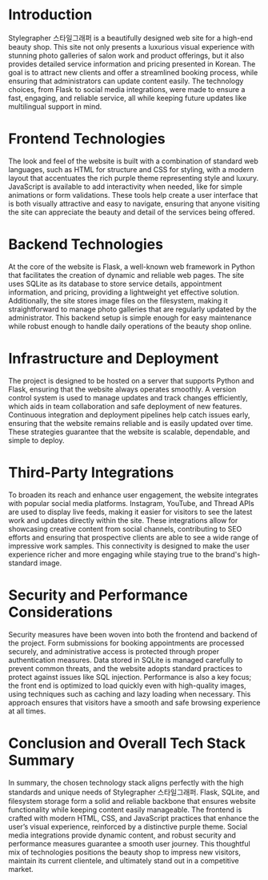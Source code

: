# Introduction

Stylegrapher 스타일그래퍼 is a beautifully designed web site for a high-end beauty shop. This site not only presents a luxurious visual experience with stunning photo galleries of salon work and product offerings, but it also provides detailed service information and pricing presented in Korean. The goal is to attract new clients and offer a streamlined booking process, while ensuring that administrators can update content easily. The technology choices, from Flask to social media integrations, were made to ensure a fast, engaging, and reliable service, all while keeping future updates like multilingual support in mind.

# Frontend Technologies

The look and feel of the website is built with a combination of standard web languages, such as HTML for structure and CSS for styling, with a modern layout that accentuates the rich purple theme representing style and luxury. JavaScript is available to add interactivity when needed, like for simple animations or form validations. These tools help create a user interface that is both visually attractive and easy to navigate, ensuring that anyone visiting the site can appreciate the beauty and detail of the services being offered.

# Backend Technologies

At the core of the website is Flask, a well-known web framework in Python that facilitates the creation of dynamic and reliable web pages. The site uses SQLite as its database to store service details, appointment information, and pricing, providing a lightweight yet effective solution. Additionally, the site stores image files on the filesystem, making it straightforward to manage photo galleries that are regularly updated by the administrator. This backend setup is simple enough for easy maintenance while robust enough to handle daily operations of the beauty shop online.

# Infrastructure and Deployment

The project is designed to be hosted on a server that supports Python and Flask, ensuring that the website always operates smoothly. A version control system is used to manage updates and track changes efficiently, which aids in team collaboration and safe deployment of new features. Continuous integration and deployment pipelines help catch issues early, ensuring that the website remains reliable and is easily updated over time. These strategies guarantee that the website is scalable, dependable, and simple to deploy.

# Third-Party Integrations

To broaden its reach and enhance user engagement, the website integrates with popular social media platforms. Instagram, YouTube, and Thread APIs are used to display live feeds, making it easier for visitors to see the latest work and updates directly within the site. These integrations allow for showcasing creative content from social channels, contributing to SEO efforts and ensuring that prospective clients are able to see a wide range of impressive work samples. This connectivity is designed to make the user experience richer and more engaging while staying true to the brand's high-standard image.

# Security and Performance Considerations

Security measures have been woven into both the frontend and backend of the project. Form submissions for booking appointments are processed securely, and administrative access is protected through proper authentication measures. Data stored in SQLite is managed carefully to prevent common threats, and the website adopts standard practices to protect against issues like SQL injection. Performance is also a key focus; the front end is optimized to load quickly even with high-quality images, using techniques such as caching and lazy loading when necessary. This approach ensures that visitors have a smooth and safe browsing experience at all times.

# Conclusion and Overall Tech Stack Summary

In summary, the chosen technology stack aligns perfectly with the high standards and unique needs of Stylegrapher 스타일그래퍼. Flask, SQLite, and filesystem storage form a solid and reliable backbone that ensures website functionality while keeping content easily manageable. The frontend is crafted with modern HTML, CSS, and JavaScript practices that enhance the user’s visual experience, reinforced by a distinctive purple theme. Social media integrations provide dynamic content, and robust security and performance measures guarantee a smooth user journey. This thoughtful mix of technologies positions the beauty shop to impress new visitors, maintain its current clientele, and ultimately stand out in a competitive market.
